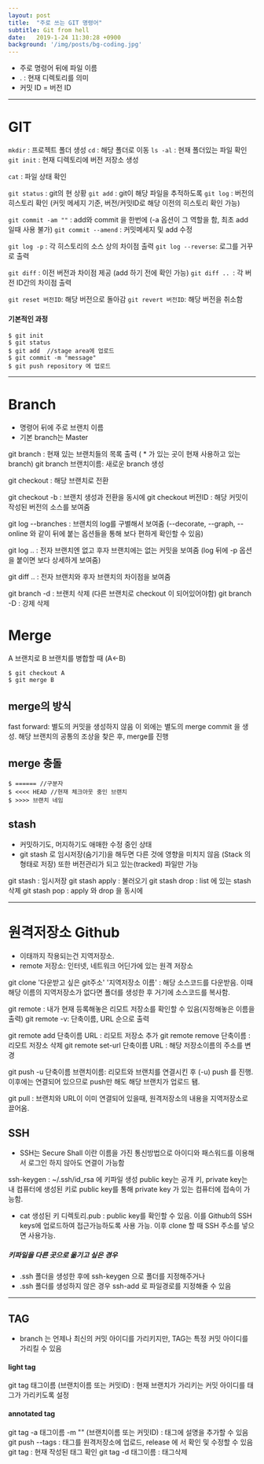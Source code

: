```yaml
---
layout: post
title:  "주로 쓰는 GIT 명령어"
subtitle: Git from hell
date:   2019-1-24 11:30:28 +0900
background: '/img/posts/bg-coding.jpg'
---
```


- 주로 명령어 뒤에 파일 이름
- . : 현재 디렉토리를 의미
- 커밋 ID = 버전 ID

---

# GIT

`mkdir` : 프로젝트 폴더 생성
`cd` : 해당 폴더로 이동
`ls -al` : 현재 폴더있는 파일 확인
`git init` : 현재 디렉토리에 버전 저장소 생성

`cat` : 파일 상태 확인

`git status` : git의 현 상황
`git add` : git이 해당 파일을 추적하도록
`git log` : 버전의 히스토리 확인 (커밋 메세지 기준, 버전/커밋ID로 해당 이전의 히스토리 확인 가능)

`git commit -am ""` : add와 commit 을 한번에
(-a 옵션이 그 역할을 함, 최초 add 일때 사용 불가)
`git commit --amend` : 커밋메세지 및 add 수정

`git log -p` : 각 히스토리의 소스 상의 차이점 출력
`git log --reverse`: 로그를 거꾸로 출력

`git diff` : 이전 버전과 차이점 제공 (add 하기 전에 확인 가능)
`git diff .. `: 각 버전 ID간의 차이점 출력

`git reset 버전ID`: 해당 버전으로 돌아감
`git revert 버전ID`: 해당 버전을 취소함

#### 기본적인 과정

~~~
$ git init
$ git status
$ git add  //stage area에 업로드
$ git commit -m "message"
$ git push repository 에 업로드
~~~

---------------------------------------------------


# Branch

- 명령어 뒤에 주로 브랜치 이름
- 기본 branch는 Master

git branch : 현재 있는 브랜치들의 목록 출력 ( * 가 있는 곳이 현재 사용하고 있는 branch)
git branch 브랜치이름: 새로운 branch 생성

git checkout : 해당 브랜치로 전환

git checkout -b : 브랜치 생성과 전환을 동시에
git checkout 버전ID : 해당 커밋이 작성된 버전의 소스를 보여줌

git log --branches : 브랜치의 log를 구별해서 보여줌 (--decorate, --graph, --online 와 같이 뒤에 붙는 옵션들을 통해 보다 편하게 확인할 수 있음)

git log .. : 전자 브랜치엔 없고 후자 브랜치에는 없는 커밋을 보여줌 (log 뒤에 -p 옵션을 붙이면 보다 상세하게 보여줌)

git diff .. : 전자 브랜치와 후자 브랜치의 차이점을 보여줌

git branch -d : 브랜치 삭제 (다른 브랜치로 checkout 이 되어있어야함)
git branch -D : 강제 삭제

# Merge

A 브랜치로 B 브랜치를 병합할 때 (A<-B)

~~~
$ git checkout A
$ git merge B
~~~

## merge의 방식

fast forward: 별도의 커밋을 생성하지 않음
이 외에는 별도의 merge commit 을 생성. 해당 브랜치의 공통의 조상을 찾은 후, merge를 진행

## merge 충돌

~~~
$ ====== //구분자
$ <<<< HEAD //현재 체크아웃 중인 브랜치
$ >>>> 브랜치 네임
~~~

## stash
- 커밋하기도, 머지하기도 애매한 수정 중인 상태
- git stash 로 임시저장(숨기기)을 해두면 다른 것에 영향을 미치지 않음 (Stack 의 형태로 저장) 또한 버전관리가 되고 있는(tracked) 파일만 가능

git stash : 임시저장
git stash apply : 불러오기
git stash drop : list 에 있는 stash 삭제
git stash pop : apply 와 drop 을 동시에

-------------------------------------------------

# 원격저장소 Github
- 이태까지 작용되는건 지역저장소.
- remote 저장소: 인터넷, 네트워크 어딘가에 있는 원격 저장소

git clone '다운받고 싶은 git주소' '지역저장소 이름' : 해당 소스코드를 다운받음. 이때 해당 이름의 지역저장소가 없다면 폴더를 생성한 후 거기에 소스코드를 복사함.

git remote : 내가 현재 등록해놓은 리모트 저장소를 확인할 수 있음(지정해놓은 이름을 출력)
git remote -v: 단축이름, URL 순으로 출력

git remote add 단축이름 URL : 리모트 저장소 추가
git remote remove 단축이름 : 리모트 저장소 삭제
git remote set-url 단축이름 URL : 해당 저장소이름의 주소를 변경

git push -u 단축이름 브랜치이름: 리모트와 브랜치를 연결시킨 후 (-u) push 를 진행. 이후에는 연결되어 있으므로 push만 해도 해당 브랜치가 업로드 됌.

git pull : 브랜치와 URL이 이미 연결되어 있을때, 원격저장소의 내용을 지역저장소로 끌어옴.

## SSH
- SSH는 Secure Shall 이란 이름을 가진 통신방법으로 아이디와 패스워드를 이용해서 로그인 하지 않아도 연결이 가능함

ssh-keygen : ~/.ssh/id_rsa 에 키파일 생성
public key는 공개 키, private key는 내 컴퓨터에 생성된 키로 public key를 통해 private key 가 있는 컴퓨터에 접속이 가능함.

- cat 생성된 키 디렉토리.pub : public key를 확인할 수 있음. 이를 Github의 SSH keys에 업로드하여 접근가능하도록 사용 가능. 이후 clone 할 때 SSH 주소를 넣으면 사용가능.

##### 키파일을 다른 곳으로 옮기고 싶은 경우
- .ssh 폴더을 생성한 후에 ssh-keygen 으로 폴더를 지정해주거나
- .ssh 폴더를 생성하지 않은 경우 ssh-add 로 파일경로를 지정해줄 수 있음

-------------------------------------------------

## TAG
- branch 는 언제나 최신의 커밋 아이디를 가리키지만, TAG는 특정 커밋 아이디를 가리킬 수 있음

#### light tag
git tag 태그이름 (브랜치이름 또는 커밋ID) : 현재 브랜치가 가리키는 커밋 아이디를 태그가 가리키도록 설정

#### annotated tag
git tag -a 태그이름 -m "" (브랜치이름 또는 커밋ID) : 태그에 설명을 추가할 수 있음
git push --tags : 태그를 원격저장소에 업로드, release 에 서 확인 및 수정할 수 있음
git tag : 현재 작성된 태그 확인
git tag -d 태그이름 : 태그삭제
